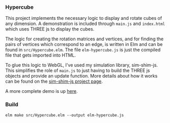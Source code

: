 ### Hypercube

This project implements the necessary logic to display and rotate cubes of any
dimension. A demonstration is included through `main.js` and `index.html` which
uses THREE js to display the cubes.

The logic for creating the rotation matrices and vertices, and for finding the
pairs of vertices which correspond to an edge, is written in Elm and can be
found in `src/Hypercube.elm`. The file `elm-hypercube.js` is just the compiled
file that gets imported into HTML.

To glue this logic to WebGL, I've used my simulation library, sim-shim-js. This
simplifies the role of `main.js` to just having to build the THREE js objects
and provide an update function. More details about how it works can be found on
the [sim-shim-js project page](https://github.com/codemaker1999/sim-shim-js).

A more complete demo is up [here](http://hbar.ca/projects/hypercube).

### Build

`elm make src/Hypercube.elm --output elm-hypercube.js`
